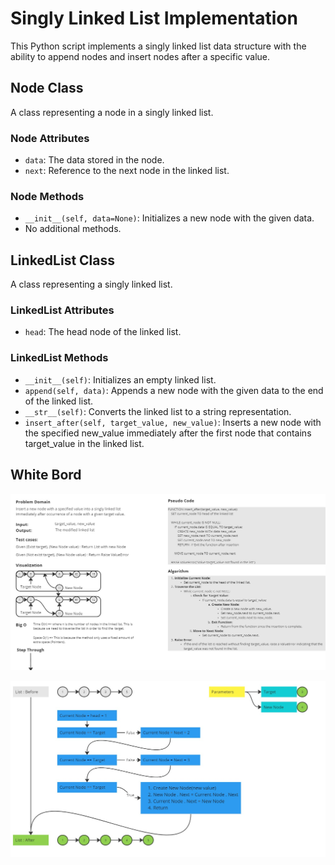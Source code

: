 # Singly Linked List Implementation

This Python script implements a singly linked list data structure with the ability to append nodes and insert nodes after a specific value.

## Node Class

A class representing a node in a singly linked list.

### Node Attributes

- `data`: The data stored in the node.
- `next`: Reference to the next node in the linked list.

### Node Methods

- `__init__(self, data=None)`: Initializes a new node with the given data.
- No additional methods.

## LinkedList Class

A class representing a singly linked list.

### LinkedList Attributes

- `head`: The head node of the linked list.

### LinkedList Methods

- `__init__(self)`: Initializes an empty linked list.
- `append(self, data)`: Appends a new node with the given data to the end of the linked list.
- `__str__(self)`: Converts the linked list to a string representation.
- `insert_after(self, target_value, new_value)`: Inserts a new node with the specified new_value immediately after the first node that contains target_value in the linked list.

## White Bord

![White Bord](List.jpg)

![White Bord](<List(1).jpg>)
